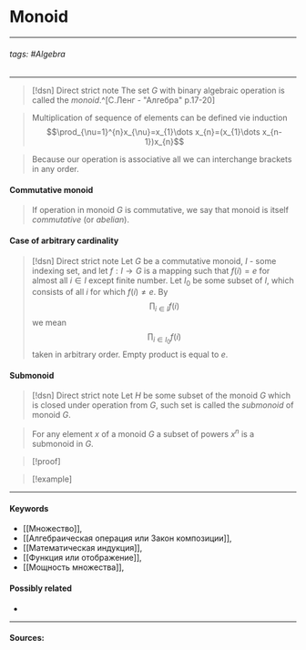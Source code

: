 # Monoid
***
###### tags: #Algebra 
***
>[!dsn] Direct strict note
>The set $G$ with binary algebraic operation is called the *monoid*.^[С.Ленг - "Алгебра" p.17-20]

>Multiplication of sequence of elements can be defined vie induction $$\prod_{\nu=1}^{n}x_{\nu}=x_{1}\dots x_{n}=(x_{1}\dots x_{n-1})x_{n}$$

>Because our operation is associative all we can interchange brackets in any order.

#### Commutative monoid
>If operation in monoid $G$ is commutative, we say that monoid is itself *commutative* (or *abelian*).

#### Case of arbitrary cardinality
>[!dsn] Direct strict note
>Let $G$ be a commutative monoid, $I$ - some indexing set, and let $f:I\to G$ is a mapping such that $f(i)=e$ for almost all $i\in I$ except finite number. Let $I_{0}$ be some subset of $I$, which consists of all $i$ for which $f(i)\ne e$. By $$\prod_{i\in I}f(i)$$ we mean $$\prod_{i\in I_{0}}f(i)$$ taken in arbitrary order. Empty product is equal to $e$. 

#### Submonoid
>[!dsn] Direct strict note
>Let $H$ be some subset of the monoid $G$ which is closed under operation from $G$, such set is called the *submonoid* of monoid $G$.

>For any element $x$ of a monoid $G$ a subset of powers $x^{n}$ is a submonoid in $G$.

>[!proof]
>

>[!example] 
>
***
#### Keywords
- [[Множество]],
- [[Алгебраическая операция или Закон композиции]],
- [[Математическая индукция]],
- [[Функция или отображение]],
- [[Мощность множества]],
#### Possibly related
- 
***
#### Sources:

